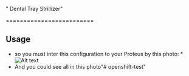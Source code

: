 " Dental Tray Strillizer" 

=========================

Usage
-----

 * so you must inter this configuration to your Proteus by this photo:
 *![Alt text](http://i63.tinypic.com/33kvfix.jpg "in Proteus")
 * And you could see all in this photo"# openshift-test" 

